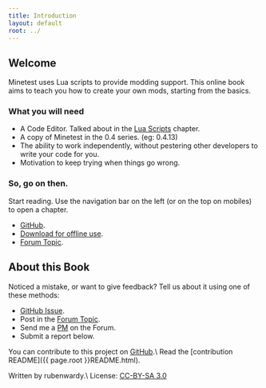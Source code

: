 ```yaml
---
title: Introduction
layout: default
root: ../
---
```


Welcome
-------

Minetest uses Lua scripts to provide modding support.
This online book aims to teach you how to create your own mods,
starting from the basics.

### What you will need

* A Code Editor. Talked about in the [Lua Scripts](chapters/lua.html#tools) chapter.
* A copy of Minetest in the 0.4 series. (eg: 0.4.13)
* The ability to work independently, without pestering other developers to write your code for you.
* Motivation to keep trying when things go wrong.


### So, go on then.

Start reading. Use the navigation bar on the left (or on the top on mobiles)
to open a chapter.

* [GitHub](https://github.com/rubenwardy/minetest_modding_book).
* [Download for offline use](https://github.com/rubenwardy/minetest_modding_book/releases).
* [Forum Topic](https://forum.minetest.net/viewtopic.php?f=14&t=10729).

About this Book
---------------

Noticed a mistake, or want to give feedback? Tell us about it using one of these methods:

* [GitHub Issue](https://github.com/rubenwardy/minetest_modding_book/issues).
* Post in the [Forum Topic](https://forum.minetest.net/viewtopic.php?f=14&t=10729).
* Send me a [PM](https://forum.minetest.net/ucp.php?i=pm&mode=compose&u=2051) on the Forum.
* Submit a report below.

You can contribute to this project on [GitHub](https://github.com/rubenwardy/minetest_modding_book).\\
Read the [contribution README]({{ page.root }}README.html).

Written by rubenwardy.\\
License: [CC-BY-SA 3.0](https://creativecommons.org/licenses/by-sa/3.0/)

<!--<form class="leave_comment" action="http://pooleapp.com/stash/74bf2dfb-4c01-423c-b48a-e002ed70bbc1/" method="post">
    <input type="hidden" name="redirect_to"
            value="http://rubenwardy.com/minetest_modding_book/thank_you.html" />
    Nickname (optional): <input class="name" name="name" placeholder="Your Name" type="text"><br />
    Contact method (email or forum name, optional): <input name="contact" type="text"><br />
    Feedback:
    <textarea name="comment" required="" style="display:block;min-width: 90%;min-height:100px;"></textarea>

    <input value="Leave Feedback" type="submit">
</form>-->

